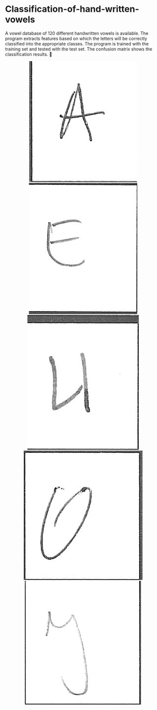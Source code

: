 # Classification-of-hand-written-vowels

A vowel database of 120 different handwritten vowels is available. The program extracts features based on which the letters will be correctly classified into the appropriate classes. The program is trained with the training set and tested with the test set. The confusion matrix shows the classification results. :memo:

<p align="center">
  <img src="./letter base/baseA024.bmp">
  <img src="./letter base/baseE024.bmp">
  <img src="./letter base/baseI024.bmp">
  <img src="./letter base/baseO024.bmp">
  <img src="./letter base/baseU024.bmp">
</p>
